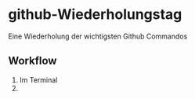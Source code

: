# github-Wiederholungstag
Eine Wiederholung der wichtigsten Github Commandos

## Workflow
1. Im Terminal
2.
